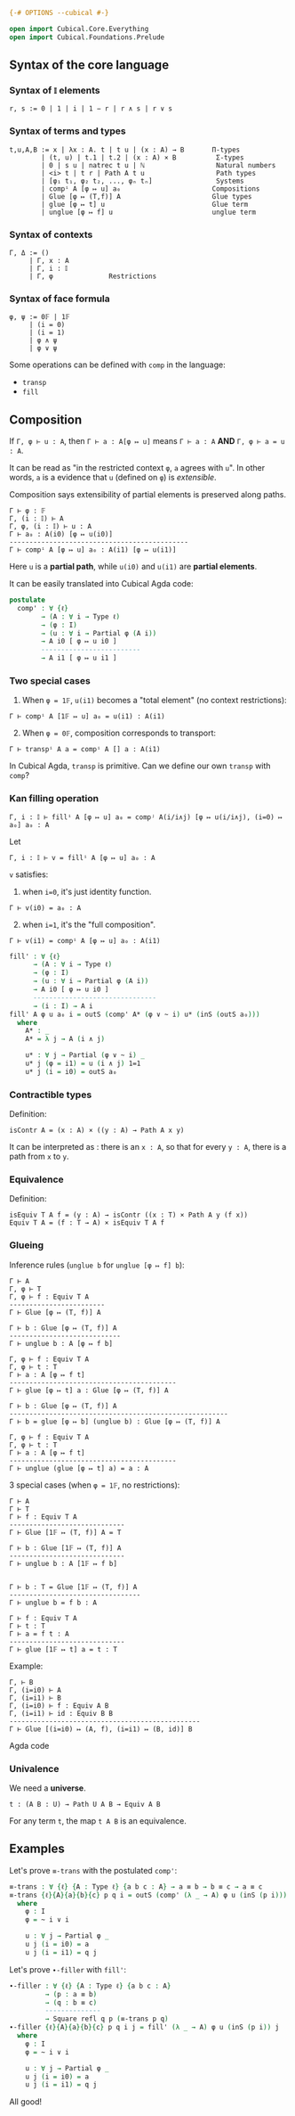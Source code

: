 ```agda
{-# OPTIONS --cubical #-}

open import Cubical.Core.Everything
open import Cubical.Foundations.Prelude
```


## Syntax of the core language


### Syntax of `𝕀` elements

```text
r, s := 0 | 1 | i | 1 − r | r ∧ s | r ∨ s
```


### Syntax of terms and types

```text
t,u,A,B := x | λx : A. t | t u | (x : A) → B       Π-types
        | (t, u) | t.1 | t.2 | (x : A) × B          Σ-types
        | 0 | s u | natrec t u | ℕ                  Natural numbers
        | <i> t | t r | Path A t u                  Path types
        | [φ₁ t₁, φ₂ t₂, ..., φₙ tₙ]                Systems
        | compⁱ A [φ ↦ u] a₀                       Compositions
        | Glue [φ ↦ (T,f)] A                       Glue types
        | glue [φ ↦ t] u                           Glue term
        | unglue [φ ↦ f] u                         unglue term
```

### Syntax of contexts

```text
Γ, Δ := ()
     | Γ, x : A
     | Γ, i : 𝕀
     | Γ, φ              Restrictions
```

### Syntax of face formula

```text
φ, ψ := 0𝔽 | 1𝔽
     | (i = 0)
     | (i = 1)
     | φ ∧ ψ
     | φ ∨ ψ
```

Some operations can be defined with `comp` in the language:

- `transp`
- `fill`


## Composition

If `Γ, φ ⊢ u : A`, then `Γ ⊢ a : A[φ ↦ u]` means `Γ ⊢ a : A` **AND** `Γ, φ ⊢ a = u : A`.

It can be read as "in the restricted context `φ`, `a` agrees with `u`".
In other words, `a` is a evidence that `u` (defined on `φ`) is *extensible*.

Composition says extensibility of partial elements is preserved along paths.

```text
Γ ⊢ φ : 𝔽
Γ, (i : 𝕀) ⊢ A
Γ, φ, (i : 𝕀) ⊢ u : A
Γ ⊢ a₀ : A(i0) [φ ↦ u(i0)]
---------------------------------------------
Γ ⊢ compⁱ A [φ ↦ u] a₀ : A(i1) [φ ↦ u(i1)]
```

Here `u` is a **partial path**, while `u(i0)` and `u(i1)` are **partial elements**.

It can be easily translated into Cubical Agda code:

```agda
postulate
  comp' : ∀ {ℓ}
        → (A : ∀ i → Type ℓ)
        → (φ : I)
        → (u : ∀ i → Partial φ (A i))
        → A i0 [ φ ↦ u i0 ]
        -------------------------
        → A i1 [ φ ↦ u i1 ]
```

### Two special cases

1. When `φ = 1𝔽`, `u(i1)` becomes a "total element" (no context restrictions):
```text
Γ ⊢ compⁱ A [1𝔽 ↦ u] a₀ = u(i1) : A(i1)
```

2. When `φ = 0𝔽`, composition corresponds to transport:
```text
Γ ⊢ transpⁱ A a = compⁱ A [] a : A(i1)
```

In Cubical Agda, `transp` is primitive. Can we define our own `transp` with `comp`?


### Kan filling operation


```text
Γ, i : 𝕀 ⊢ fillⁱ A [φ ↦ u] a₀ = compʲ A(i/i∧j) [φ ↦ u(i/i∧j), (i=0) ↦ a₀] a₀ : A
```
Let

```text
Γ, i : 𝕀 ⊢ v = fillⁱ A [φ ↦ u] a₀ : A
```

`v` satisfies:

1. when `i=0`, it's just identity function.
```text
Γ ⊢ v(i0) = a₀ : A
```

2. when `i=1`, it's the "full composition".
```text
Γ ⊢ v(i1) = compⁱ A [φ ↦ u] a₀ : A(i1)
```


```agda
fill' : ∀ {ℓ}
      → (A : ∀ i → Type ℓ)
      → (φ : I)
      → (u : ∀ i → Partial φ (A i))
      → A i0 [ φ ↦ u i0 ]
      -------------------------------
      → (i : I) → A i
fill' A φ u a₀ i = outS (comp' A* (φ ∨ ~ i) u* (inS (outS a₀)))
  where
    A* : _
    A* = λ j → A (i ∧ j)

    u* : ∀ j → Partial (φ ∨ ~ i) _
    u* j (φ = i1) = u (i ∧ j) 1=1
    u* j (i = i0) = outS a₀

```



### Contractible types


Definition:

```text
isContr A = (x : A) × ((y : A) → Path A x y)
```

It can be interpreted as : there is an `x : A`, so that for every `y : A`, there is a path from `x` to `y`.


### Equivalence

Definition:

```text
isEquiv T A f = (y : A) → isContr ((x : T) × Path A y (f x))
Equiv T A = (f : T → A) × isEquiv T A f
```

### Glueing


Inference rules (`unglue b` for `unglue [φ ↦ f] b`):

```text
Γ ⊢ A
Γ, φ ⊢ T
Γ, φ ⊢ f : Equiv T A
------------------------
Γ ⊢ Glue [φ ↦ (T, f)] A
```


```text
Γ ⊢ b : Glue [φ ↦ (T, f)] A
----------------------------
Γ ⊢ unglue b : A [φ ↦ f b]
```


```text
Γ, φ ⊢ f : Equiv T A
Γ, φ ⊢ t : T
Γ ⊢ a : A [φ ↦ f t]
------------------------------------------
Γ ⊢ glue [φ ↦ t] a : Glue [φ ↦ (T, f)] A
```


```text
Γ ⊢ b : Glue [φ ↦ (T, f)] A
-------------------------------------------------------
Γ ‌⊢ b = glue [φ ↦ b] (unglue b) : Glue [φ ↦ (T, f)] A
```


```text
Γ, φ ⊢ f : Equiv T A
Γ, φ ⊢ t : T
Γ ⊢ a : A [φ ↦ f t]
------------------------------------------
Γ ⊢ unglue (glue [φ ↦ t] a) = a : A
```


3 special cases (when `φ = 1𝔽`, no restrictions):

```text
Γ ⊢ A
Γ ⊢ T
Γ ⊢ f : Equiv T A
-----------------------------
Γ ⊢ Glue [1𝔽 ↦ (T, f)] A = T
```

```text
Γ ⊢ b : Glue [1𝔽 ↦ (T, f)] A
-----------------------------
Γ ⊢ unglue b : A [1𝔽 ↦ f b]


Γ ⊢ b : T = Glue [1𝔽 ↦ (T, f)] A
---------------------------------
Γ ⊢ unglue b = f b : A
```

```text
Γ ⊢ f : Equiv T A
Γ ⊢ t : T
Γ ⊢ a = f t : A
-----------------------------
Γ ⊢ glue [1𝔽 ↦ t] a = t : T
```


Example:

```text
Γ, ⊢ B
Γ, (i=i0) ⊢ A
Γ, (i=i1) ⊢ B
Γ, (i=i0) ⊢ f : Equiv A B
Γ, (i=i1) ⊢ id : Equiv B B
------------------------------------------------
Γ ⊢ Glue [(i=i0) ↦ (A, f), (i=i1) ↦ (B, id)] B
```

Agda code

### Univalence

We need a **universe**.

```text
t : (A B : U) → Path U A B → Equiv A B
```

For any term `t`, the map `t A B` is an equivalence.


## Examples


Let's prove `≡-trans` with the postulated `comp'`:

```agda
≡-trans : ∀ {ℓ} {A : Type ℓ} {a b c : A} → a ≡ b → b ≡ c → a ≡ c
≡-trans {ℓ}{A}{a}{b}{c} p q i = outS (comp' (λ _ → A) φ u (inS (p i)))
  where
    φ : I
    φ = ~ i ∨ i

    u : ∀ j → Partial φ _
    u j (i = i0) = a
    u j (i = i1) = q j
```

Let's prove `∙-filler` with `fill'`:

```agda
∙-filler : ∀ {ℓ} {A : Type ℓ} {a b c : A}
         → (p : a ≡ b)
         → (q : b ≡ c)
         --------------
         → Square refl q p (≡-trans p q)
∙-filler {ℓ}{A}{a}{b}{c} p q i j = fill' (λ _ → A) φ u (inS (p i)) j
  where
    φ : I
    φ = ~ i ∨ i

    u : ∀ j → Partial φ _
    u j (i = i0) = a
    u j (i = i1) = q j
```

All good!
